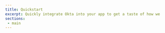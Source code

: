 ```yaml
---
title: Quickstart
excerpt: Quickly integrate Okta into your app to get a taste of how we work.
sections:
 - main
---
```


